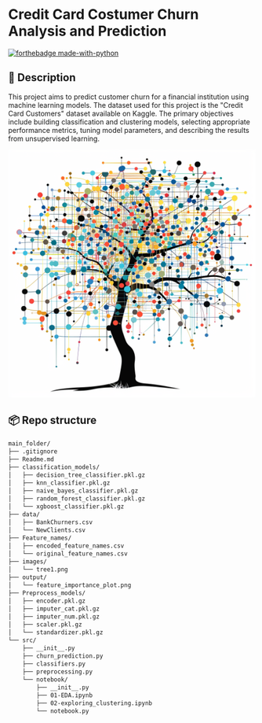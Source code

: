 # Credit Card Costumer Churn Analysis and Prediction
[![forthebadge made-with-python](https://ForTheBadge.com/images/badges/made-with-python.svg)](https://www.python.org/)

## 📝 Description 
This project aims to predict customer churn for a financial institution using machine learning models. The dataset used for this project is the "Credit Card Customers" dataset available on Kaggle. The primary objectives include building classification and clustering models, selecting appropriate performance metrics, tuning model parameters, and describing the results from unsupervised learning.

![Alt text](images/tree1.png)

## 📦 Repo structure
    main_folder/
    ├── .gitignore
    ├── Readme.md
    ├── classification_models/
    │   ├── decision_tree_classifier.pkl.gz
    │   ├── knn_classifier.pkl.gz
    │   ├── naive_bayes_classifier.pkl.gz
    │   ├── random_forest_classifier.pkl.gz
    │   └── xgboost_classifier.pkl.gz
    ├── data/
    │   ├── BankChurners.csv
    │   └── NewClients.csv
    ├── Feature_names/
    │   ├── encoded_feature_names.csv
    │   └── original_feature_names.csv
    ├── images/
    │   └── tree1.png
    ├── output/
    │   └── feature_importance_plot.png
    ├── Preprocess_models/
    │   ├── encoder.pkl.gz
    │   ├── imputer_cat.pkl.gz
    │   ├── imputer_num.pkl.gz
    │   ├── scaler.pkl.gz
    │   └── standardizer.pkl.gz
    └── src/
        ├── __init__.py
        ├── churn_prediction.py
        ├── classifiers.py
        ├── preprocessing.py
        └── notebook/
            ├── __init__.py
            ├── 01-EDA.ipynb
            ├── 02-exploring_clustering.ipynb
            └── notebook.py
